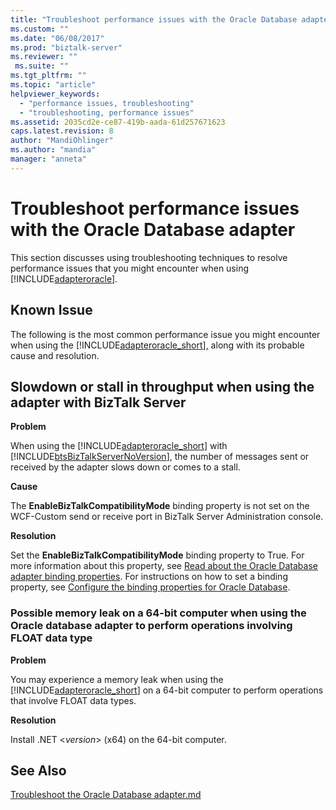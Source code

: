 ```yaml
---
title: "Troubleshoot performance issues with the Oracle Database adapter | Microsoft Docs"
ms.custom: ""
ms.date: "06/08/2017"
ms.prod: "biztalk-server"
ms.reviewer: ""
 ms.suite: ""
ms.tgt_pltfrm: ""
ms.topic: "article"
helpviewer_keywords: 
  - "performance issues, troubleshooting"
  - "troubleshooting, performance issues"
ms.assetid: 2035cd2e-ce87-419b-aada-61d257671623
caps.latest.revision: 8
author: "MandiOhlinger"
ms.author: "mandia"
manager: "anneta"
---
```

# Troubleshoot performance issues with the Oracle Database adapter
This section discusses using troubleshooting techniques to resolve performance issues that you might encounter when using [!INCLUDE[adapteroracle](../../includes/adapteroracle-md.md)].  
  
## Known Issue  
 The following is the most common performance issue you might encounter when using the [!INCLUDE[adapteroracle_short](../../includes/adapteroracle-short-md.md)], along with its probable cause and resolution.  
  
##  <a name="BKMK_Slowdown"></a> Slowdown or stall in throughput when using the adapter with BizTalk Server  
 **Problem**  
  
 When using the [!INCLUDE[adapteroracle_short](../../includes/adapteroracle-short-md.md)] with [!INCLUDE[btsBizTalkServerNoVersion](../../includes/btsbiztalkservernoversion-md.md)], the number of messages sent or received by the adapter slows down or comes to a stall.  
  
 **Cause**  
  
 The **EnableBizTalkCompatibilityMode** binding property is not set on the WCF-Custom send or receive port in BizTalk Server Administration console.  
  
 **Resolution**  
  
 Set the **EnableBizTalkCompatibilityMode** binding property to True. For more information about this property, see [Read about the Oracle Database adapter binding properties](../../adapters-and-accelerators/adapter-oracle-database/read-about-the-oracle-database-adapter-binding-properties.md). For instructions on how to set a binding property, see [Configure the binding properties for Oracle Database](../../adapters-and-accelerators/adapter-oracle-database/configure-the-binding-properties-for-oracle-database.md).  
  
### Possible memory leak on a 64-bit computer when using the Oracle database adapter to perform operations involving FLOAT data type  
 **Problem**  
  
 You may experience a memory leak when using the [!INCLUDE[adapteroracle_short](../../includes/adapteroracle-short-md.md)] on a 64-bit computer to perform operations that involve FLOAT data types.  
  
 **Resolution**  
  
 Install .NET \<*version*> (x64) on the 64-bit computer.  
  
## See Also  
[Troubleshoot the Oracle Database adapter.md](../../adapters-and-accelerators/adapter-oracle-database/troubleshoot-the-oracle-database-adapter.md)